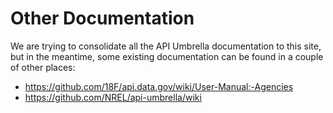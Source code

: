 # Other Documentation

We are trying to consolidate all the API Umbrella documentation to this site, but in the meantime, some existing
documentation can be found in a couple of other places:

-   <https://github.com/18F/api.data.gov/wiki/User-Manual:-Agencies>
-   <https://github.com/NREL/api-umbrella/wiki>
